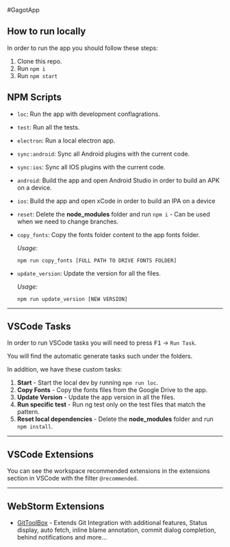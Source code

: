 #GagotApp

## How to run locally

In order to run the app you should follow these steps:

1. Clone this repo.
2. Run `npm i`
3. Run `npm start`



## NPM Scripts

- `loc`: Run the app with development conflagrations.
- `test`: Run all the tests.
- `electron`: Run a local electron app.
- `sync:android`: Sync all Android plugins with the current code.
- `sync:ios`: Sync all IOS plugins with the current code.
- `android`: Build the app and open Android Studio in order to build an APK on a device.
- `ios`: Build the app and open xCode in order to build an IPA on a device
- `reset`: Delete the **node_modules** folder and run `npm i` - Can be used when we need to change branches.
- `copy_fonts`: Copy the fonts folder content to the app fonts folder.

  _Usage:_

  ```shell
  npm run copy_fonts [FULL PATH TO DRIVE FONTS FOLDER]
  ```

- `update_version`: Update the version for all the files.

  _Usage:_

  ```shell
  npm run update_version [NEW VERSION]
  ```

---

## VSCode Tasks

In order to run VSCode tasks you will need to press <kbd>F1</kbd> → `Run Task`.

You will find the automatic generate tasks such under the folders.

In addition, we have these custom tasks:

1. **Start** - Start the local dev by running `npm run loc`.
2. **Copy Fonts** - Copy the fonts files from the Google Drive to the app.
3. **Update Version** - Update the app version in all the files.
4. **Run specific test** - Run ng test only on the test files that match the pattern.
5. **Reset local dependencies** - Delete the **node_modules** folder and run `npm install`.

---

## VSCode Extensions

You can see the workspace recommended extensions in the extensions section in VSCode with the filter `@recommended`.

---

## WebStorm Extensions

- [GitToolBox](https://plugins.jetbrains.com/plugin/7499-gittoolbox) - Extends Git Integration with additional features, Status display, auto fetch, inline blame annotation, commit dialog completion, behind notifications and more...

